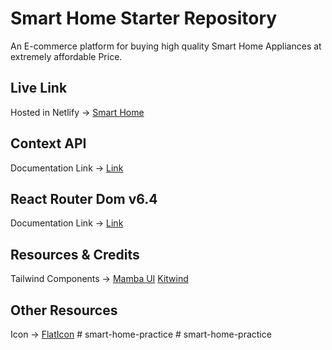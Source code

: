 # Smart Home Starter Repository

An E-commerce platform for buying high quality Smart Home Appliances at extremely affordable Price.


## Live Link
Hosted in Netlify -> [Smart Home](https://shome-shop.netlify.app/)

## Context API

Documentation Link -> [Link](https://reactjs.org/docs/context.html#api)

## React Router Dom v6.4 
Documentation Link -> [Link](https://reactrouter.com/en/main/start/overview)

## Resources & Credits
Tailwind Components -> 
[Mamba UI](https://www.mambaui.com/)
[Kitwind](https://kitwind.io/products/kometa/components)

## Other Resources
Icon -> [FlatIcon](https://www.flaticon.com/)
#   s m a r t - h o m e - p r a c t i c e  
 #   s m a r t - h o m e - p r a c t i c e  
 